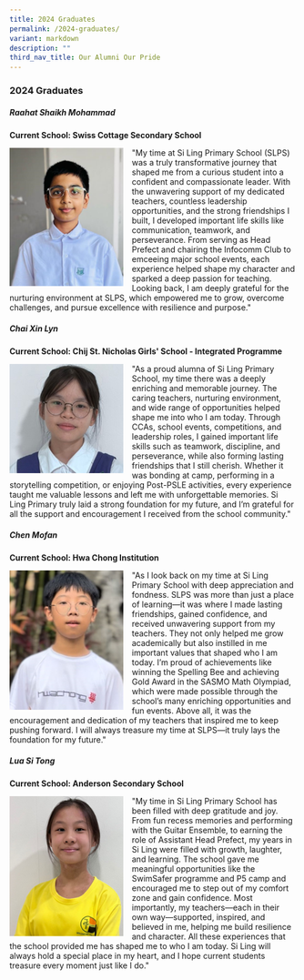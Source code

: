 ```yaml
---
title: 2024 Graduates
permalink: /2024-graduates/
variant: markdown
description: ""
third_nav_title: Our Alumni Our Pride
---
```

### 2024 Graduates

##### Raahat Shaikh Mohammad
**Current School: Swiss Cottage Secondary School**

<img align="left" style="width:200px;margin-right:15px" src="/images/Partners/2024%20Graduates/Raahat.png"> "My time at Si Ling Primary School (SLPS) was a truly transformative journey that shaped me from a curious student into a confident and compassionate leader. With the unwavering support of my dedicated teachers, countless leadership opportunities, and the strong friendships I built, I developed important life skills like communication, teamwork, and perseverance. From serving as Head Prefect and chairing the Infocomm Club to emceeing major school events, each experience helped shape my character and sparked a deep passion for teaching. Looking back, I am deeply grateful for the nurturing environment at SLPS, which empowered me to grow, overcome challenges, and pursue excellence with resilience and purpose."

##### Chai Xin Lyn

**Current School: Chij St. Nicholas Girls' School - Integrated Programme**

<img align="left" style="width:200px;margin-right:15px" src="/images/Partners/2024%20Graduates/Chai_Xin_Lyn.jpg">"As a proud alumna of Si Ling Primary School, my time there was a deeply enriching and memorable journey. The caring teachers, nurturing environment, and wide range of opportunities helped shape me into who I am today. Through CCAs, school events, competitions, and leadership roles, I gained important life skills such as teamwork, discipline, and perseverance, while also forming lasting friendships that I still cherish. Whether it was bonding at camp, performing in a storytelling competition, or enjoying Post-PSLE activities, every experience taught me valuable lessons and left me with unforgettable memories. Si Ling Primary truly laid a strong foundation for my future, and I’m grateful for all the support and encouragement I received from the school community."

##### Chen Mofan

**Current School: Hwa Chong Institution**

<img align="left" style="width:200px;margin-right:15px" src="/images/Partners/2024%20Graduates/Chen_Mofan.png">"As I look back on my time at Si Ling Primary School with deep appreciation and fondness. SLPS was more than just a place of learning—it was where I made lasting friendships, gained confidence, and received unwavering support from my teachers. They not only helped me grow academically but also instilled in me important values that shaped who I am today. I’m proud of achievements like winning the Spelling Bee and achieving Gold Award in the SASMO Math Olympiad, which were made possible through the school’s many enriching opportunities and fun events. Above all, it was the encouragement and dedication of my teachers that inspired me to keep pushing forward. I will always treasure my time at SLPS—it truly lays the foundation for my future."

##### Lua Si Tong 

**Current School: Anderson Secondary School**

<img align="left" style="width:200px;margin-right:15px" src="/images/Partners/2024%20Graduates/Lua_Si_Tong.png">"My time in Si Ling Primary School has been filled with deep gratitude and joy. From fun recess memories and performing with the Guitar Ensemble, to earning the role of Assistant Head Prefect, my years in Si Ling were filled with growth, laughter, and learning. The school gave me meaningful opportunities like the SwimSafer programme and P5 camp and encouraged me to step out of my comfort zone and gain confidence. Most importantly, my teachers—each in their own way—supported, inspired, and believed in me, helping me build resilience and character. All these experiences that the school provided me has shaped me to who I am today. Si Ling will always hold a special place in my heart, and I hope current students treasure every moment just like I do."